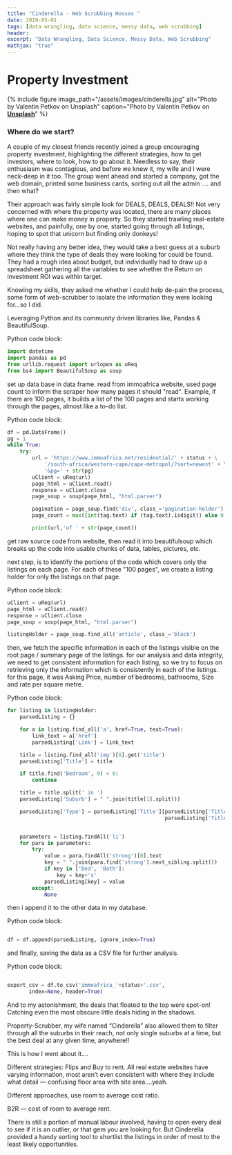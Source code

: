 ```yaml
---
title: "Cinderella - Web Scrubbing Houses "
date: 2019-05-01
tags: [data wrangling, data science, messy data, web scrubbing]
header:
excerpt: "Data Wrangling, Data Science, Messy Data, Web Scrubbing"
mathjax: "true"
---
```


# Property Investment

{% include figure image_path="/assets/images/cinderella.jpg" alt="Photo by Valentin Petkov on Unsplash" caption="Photo by Valentin Petkov on [**Unsplash**](https://unsplash.com)" %}

### Where do we start?
A couple of my closest friends recently joined a group encouraging property investment, highlighting the different strategies, how to get investors, where to look, how to go about it. Needless to say, their enthusiasm was contagious, and before we knew it, my wife and I were neck-deep in it too. The group went ahead and started a company, got the web domain, printed some business cards, sorting out all the admin .... and then what?

Their approach was fairly simple look for DEALS, DEALS, DEALS!! Not very concerned with where the property was located, there are many places where one can make money in property. So they started trawling real-estate websites, and painfully, one by one, started going through all listings, hoping to spot that unicorn but finding only donkeys!

Not really having any better idea, they would take a best guess at a suburb where they think the type of deals they were looking for could be found. They had a rough idea about budget, but individually had to draw up a spreadsheet gathering all the variables to see whether the Return on investment ROI was within target.

Knowing my skills, they asked me whether I could help de-pain the process, some form of web-scrubber to isolate the information they were looking for...so I did.


Leveraging Python and its community driven libraries like, Pandas & BeautifulSoup.

Python code block:
```python
import datetime
import pandas as pd
from urllib.request import urlopen as uReq
from bs4 import BeautifulSoup as soup
```


set up data base in data frame.   read from immoafrica website, used page count to inform the scraper how many pages it should "read". Example, if there are 100 pages, it builds a list of the 100 pages and starts working through the pages, almost like a to-do list.


Python code block:
```python
df = pd.DataFrame()
pg = 1
while True:
    try:
        url = 'https://www.immoafrica.net/residential/' + status + \
            '/south-africa/western-cape/cape-metropol/?sort=newest' + \
            '&pg=' + str(pg)
        uClient = uReq(url)
        page_html = uClient.read()
        response = uClient.close
        page_soup = soup(page_html, "html.parser")

        pagination = page_soup.find('div', class_='pagination-holder').ul.find_all("a")
        page_count = max([int(tag.text) if (tag.text).isdigit() else 0 for tag in pagination])

        print(url,'of ' + str(page_count))
```


get raw source code from website, then read it into beautifulsoup which breaks up the code into usable chunks of data, tables, pictures, etc.

next step, is to identify the portions of the code which covers only the listings on each page. For each of these "100 pages", we create a listing holder for only the listings on that page.

Python code block:
```python
uClient = uReq(url)
page_html = uClient.read()
response = uClient.close
page_soup = soup(page_html, "html.parser")

listingHolder = page_soup.find_all('article', class_='block')
```


then, we fetch the specific information in each of the listings visible on the root page / summary page of the listings. for our analysis and data integrity, we need to get consistent information for each listing, so we try to focus on retrieving only the information which is consistently in each of the listings. for this page, it was Asking Price, number of bedrooms, bathrooms, Size and rate per square metre.  

Python code block:
```python
for listing in listingHolder:
    parsedListing = {}

    for a in listing.find_all('a', href=True, text=True):
        link_text = a['href']
        parsedListing['Link'] = link_text

    title = listing.find_all('img')[0].get('title')
    parsedListing['Title'] = title

    if title.find('Bedroom', 0) < 0:
        continue

    title = title.split(' in ')
    parsedListing['Suburb'] = " ".join(title[1].split())

    parsedListing['Type'] = parsedListing['Title'][parsedListing['Title'].find(' ', 9):
                                                   parsedListing['Title'].find(' ', 12)]


    parameters = listing.findAll('li')
    for para in parameters:
        try:
            value = para.findAll('strong')[0].text
            key = " ".join(para.find('strong').next_sibling.split())
            if key in ['Bed', 'Bath']:
                key = key+'s'
            parsedListing[key] = value
        except:
            None

```


then i append it to the other data in my database.

Python code block:
```python

df = df.append(parsedListing, ignore_index=True)

```


and finally, saving the data as a CSV file for further analysis.

Python code block:
```python

export_csv = df.to_csv('immoafrica_'+status+'.csv',
       index=None, header=True)

```



And to my astonishment, the deals that floated to the top were spot-on! Catching even the most obscure little deals hiding in the shadows.



Property-Scrubber, my wife named “Cinderella” also allowed them to filter through all the suburbs in their reach, not only single suburbs at a time, but the best deal at any given time, anywhere!!



This is how I went about it....


Different strategies: Flips and Buy to rent. All real estate websites have varying information, most aren’t even consistent with where they include what detail — confusing floor area with site area....yeah.


Different approaches, use room to average cost ratio.


B2R — cost of room to average rent.


There is still a portion of manual labour involved, having to open every deal to see if it is an outlier, or that gem you are looking for. But Cinderella provided a handy sorting tool to shortlist the listings in order of most to the least likely opportunities.  
